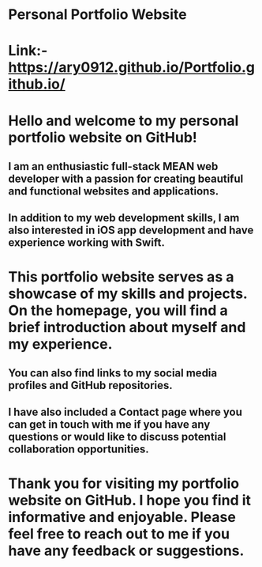 # Personal Portfolio Website

# Link:- https://ary0912.github.io/Portfolio.github.io/

# Hello and welcome to my personal portfolio website on GitHub!

## I am an enthusiastic full-stack MEAN web developer with a passion for creating beautiful and functional websites and applications. 
## In addition to my web development skills, I am also interested in iOS app development and have experience working with Swift.

# This portfolio website serves as a showcase of my skills and projects. On the homepage, you will find a brief introduction about myself and my experience. 

## You can also find links to my social media profiles and GitHub repositories.

## I have also included a Contact page where you can get in touch with me if you have any questions or would like to discuss potential collaboration opportunities.

# Thank you for visiting my portfolio website on GitHub. I hope you find it informative and enjoyable. Please feel free to reach out to me if you have any feedback or suggestions.
